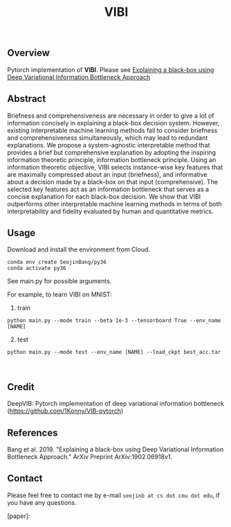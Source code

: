 <h1 align="center">
    VIBI
</h1>

<br>

## Overview
Pytorch implementation of **VIBI**. Please see [Explaining a black-box using Deep Variational Information Bottleneck Approach](https://arxiv.org/abs/1902.06918)

## Abstract
Briefness and comprehensiveness are necessary in order to give a lot of information concisely in explaining a black-box decision system. However, existing interpretable machine learning methods fail to consider briefness and comprehensiveness simultaneously, which may lead to redundant explanations. We propose a system-agnostic interpretable method that provides a brief but comprehensive explanation by adopting the inspiring information theoretic principle, information bottleneck principle. Using an information theoretic objective, VIBI selects instance-wise key features that are maximally compressed about an input (briefness), and informative about a decision made by a black-box on that input (comprehensive). The selected key features act as an information bottleneck that serves as a concise explanation for each black-box decision. We show that VIBI outperforms other interpretable machine learning methods in terms of both interpretability and fidelity evaluated by human and quantitative metrics.

## Usage
Download and install the environment from Cloud.
```
conda env create SeojinBang/py36
conda activate py36
```

See main.py for possible arguments.

For example, to learn VIBI on MNIST:

1. train
```
python main.py --mode train --beta 1e-3 --tensorboard True --env_name [NAME]
```
2. test
```
python main.py --mode test --env_name [NAME] --load_ckpt best_acc.tar
```
<br>

## Credit
DeepVIB: Pytorch implementation of deep variational information bottleneck (https://github.com/1Konny/VIB-pytorch)

## References
Bang et al. 2019. "Explaining a black-box using Deep Variational Information Bottleneck Approach." ArXiv Preprint ArXiv:1902.06918v1.

## Contact
Please feel free to contact me by e-mail `seojinb at cs dot cmu dot edu`, if you have any questions.

[paper]: 